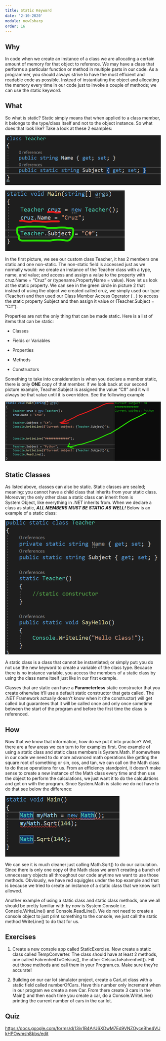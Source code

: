 ```yaml
---
title: Static Keyword
date: '2-10-2020'
module: newCsharp
order: 16
---
```


## Why

In code when we create an instance of a class we are allocating a certain amount of memory for that object to reference. We may have a class that performs a particular function or method in multiple parts in our code. As a programmer, you should always strive to have the most efficient and readable code as possible. Instead of instantiating the object and allocating the memory every time in our code just to invoke a couple of methods; we can use the static keyword.

## What

So what is static? Static simply means that when applied to a class member, it belongs to the type/class itself and not to the object instance. So what does that look like? Take a look at these 2 examples:

![Static](../images/staticKeywordEx0.png "Static")

![Static](../images/staticKeywordEx1.png "Static")

In the first picture, we see our custom class Teacher, it has 2 members one static and one non-static. The non-static field is accessed just as we normally would: we create an instance of the Teacher class with a type, name, and value; and access and assign a value to the property with cruz.Name = “Cruz” or (typename.PropertyName = value). Now let us look at the static property. We can see in the green circle in picture 2 that instead of using the object we created called cruz, we simply used our type (Teacher) and then used our Class Member Access Operator ( . ) to access the static property Subject and then assign it value or (Teacher.Subject = “C#”).

Properties are not the only thing that can be made static. Here is a list of items that can be static:

* Classes

* Fields or Variables

* Properties

* Methods

* Constructors

Something to take into consideration is when you declare a member static, there is only **ONE** copy of that member. If we look back at our second picture example, Teacher.Subject is assigned the value “C#” and it will always be that value until it is overridden. See the following example

![Static](../images/staticKeywordEx2.png "Static")

## Static Classes

As listed above, classes can also be static. Static classes are sealed; meaning: you cannot have a child class that inherits from your static class. Moreover; the only other class a static class can inherit from is System.Object, like everything in .NET inherits from. When we declare a class as static, ***ALL MEMBERS MUST BE STATIC AS WELL!*** Below is an example of a static class:

![Static](../images/staticKeywordEx3.png "Static")

A static class is a class that cannot be instantiated; or simply put: you do not use the new keyword to create a variable of the class type. Because there is no instance variable, you access the members of a static class by using the class name itself just like in our first example.

Classes that are static can have a **Parameterless** static constructor that you create otherwise it’ll use a default static constructor that gets called. The .NET Framework actually doesn’t know when it (the constructor) will get called but guarantees that it will be called once and only once sometime between the start of the program and before the first time the class is referenced.

## How

Now that we know that information, how do we put it into practice? Well, there are a few areas we can turn to for examples first. One example of using a static class and static class members is System.Math. If somewhere in our code we need to do more advanced math operations like getting the square root of something or sin, cos, and tan, we can call on the Math class to do those operations for us. From an efficiency standpoint, it doesn’t make sense to create a new instance of the Math class every time and then use the object to perform the calculations, we just want it to do the calculations and get on with the program. Since System.Math is static we do not have to do that see below the difference:

![Static](../images/staticKeywordEx4.png "Static")

We can see it is much cleaner just calling Math.Sqrt() to do our calculation. Since there is only one copy of the Math class we aren’t creating a bunch of unnecessary objects all throughout our code anytime we want to use those methods. Obviously, we have red squiggles under the top example and that is because we tried to create an instance of a static class that we know isn’t allowed.

Another example of using a static class and static class methods, one we all should be pretty familiar with by now is System.Console i.e. Console.WriteLine() and Console.ReadLine(). We do not need to create a console object to just print something to the console, we just call the static method WriteLine() to do that for us.

## Exercises

1. Create a new console app called StaticExercise. Now create a static class called TempConverter. The class should have at least 2 methods, one called FahrenheitToCelsius(), the other CelsiusToFahrenheit(). Fill out those methods and call them in your Program.cs. Make sure they’re accurate!

2. Building on our car lot simulator project, create a CarLot class with a static field called numberOfCars. Have this number only increment when in our program we create a new Car. From there create 3 cars in the Main() and then each time you create a car, do a Console.WriteLine() printing the current number of cars in the car lot.

## Quiz

<https://docs.google.com/forms/d/13iv1B4ArU6XDwM7Ed9VNZOyceBhe4VUkHPOwmsh8bbs/edit>
